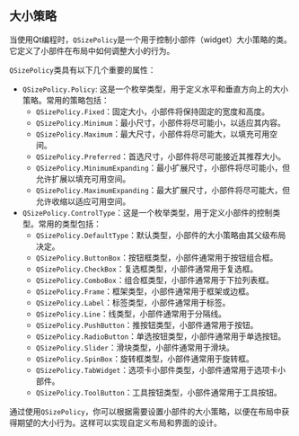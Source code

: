 



## 大小策略

当使用Qt编程时，`QSizePolicy`是一个用于控制小部件（widget）大小策略的类。它定义了小部件在布局中如何调整大小的行为。

`QSizePolicy`类具有以下几个重要的属性：

- `QSizePolicy.Policy`: 这是一个枚举类型，用于定义水平和垂直方向上的大小策略。常用的策略包括：
  - `QSizePolicy.Fixed`：固定大小，小部件将保持固定的宽度和高度。
  - `QSizePolicy.Minimum`：最小尺寸，小部件将尽可能小，以适应其内容。
  - `QSizePolicy.Maximum`：最大尺寸，小部件将尽可能大，以填充可用空间。
  - `QSizePolicy.Preferred`：首选尺寸，小部件将尽可能接近其推荐大小。
  - `QSizePolicy.MinimumExpanding`：最小扩展尺寸，小部件将尽可能小，但允许扩展以填充可用空间。
  - `QSizePolicy.MaximumExpanding`：最大扩展尺寸，小部件将尽可能大，但允许收缩以适应可用空间。
- `QSizePolicy.ControlType`：这是一个枚举类型，用于定义小部件的控制类型。常用的类型包括：
  - `QSizePolicy.DefaultType`：默认类型，小部件的大小策略由其父级布局决定。
  - `QSizePolicy.ButtonBox`：按钮框类型，小部件通常用于按钮组合框。
  - `QSizePolicy.CheckBox`：复选框类型，小部件通常用于复选框。
  - `QSizePolicy.ComboBox`：组合框类型，小部件通常用于下拉列表框。
  - `QSizePolicy.Frame`：框架类型，小部件通常用于框架或边框。
  - `QSizePolicy.Label`：标签类型，小部件通常用于标签。
  - `QSizePolicy.Line`：线类型，小部件通常用于分隔线。
  - `QSizePolicy.PushButton`：推按钮类型，小部件通常用于按钮。
  - `QSizePolicy.RadioButton`：单选按钮类型，小部件通常用于单选按钮。
  - `QSizePolicy.Slider`：滑块类型，小部件通常用于滑块。
  - `QSizePolicy.SpinBox`：旋转框类型，小部件通常用于旋转框。
  - `QSizePolicy.TabWidget`：选项卡小部件类型，小部件通常用于选项卡小部件。
  - `QSizePolicy.ToolButton`：工具按钮类型，小部件通常用于工具按钮。

通过使用`QSizePolicy`，你可以根据需要设置小部件的大小策略，以便在布局中获得期望的大小行为。这样可以实现自定义布局和界面的设计。

